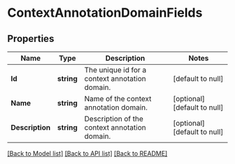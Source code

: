 # ContextAnnotationDomainFields

## Properties
Name | Type | Description | Notes
------------ | ------------- | ------------- | -------------
**Id** | **string** | The unique id for a context annotation domain. | [default to null]
**Name** | **string** | Name of the context annotation domain. | [optional] [default to null]
**Description** | **string** | Description of the context annotation domain. | [optional] [default to null]

[[Back to Model list]](../README.md#documentation-for-models) [[Back to API list]](../README.md#documentation-for-api-endpoints) [[Back to README]](../README.md)

